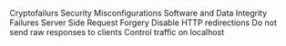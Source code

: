 Cryptofailurs
Security Misconfigurations
Software and Data Integrity Failures
Server Side Request Forgery
Disable HTTP redirections
Do not send raw responses to clients
Control traffic on localhost


 